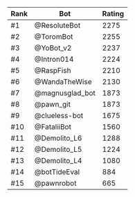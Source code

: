 Rank|Bot|Rating
---|---|---
#1|@ResoluteBot|2275
#2|@ToromBot|2255
#3|@YoBot_v2|2237
#4|@Intron014|2224
#5|@RaspFish|2210
#6|@WandaTheWise|2130
#7|@magnusglad_bot|1873
#8|@pawn_git|1873
#9|@clueless-bot|1675
#10|@FataliiBot|1560
#11|@Demolito_L6|1288
#12|@Demolito_L5|1224
#13|@Demolito_L4|1080
#14|@botTideEval|884
#15|@pawnrobot|665
